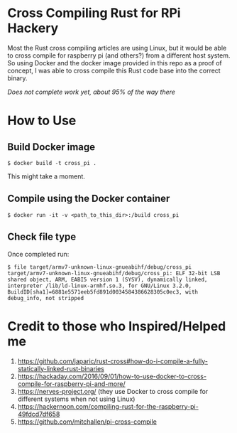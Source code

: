 # Cross Compiling Rust for RPi Hackery

Most the Rust cross compiling articles are using Linux, but it would be able to cross
compile for raspberry pi (and others?) from a different host system. So using Docker and
the docker image provided in this repo as a proof of concept, I was able to cross compile
this Rust code base into the correct binary.

*Does not complete work yet, about 95% of the way there*


# How to Use

## Build Docker image

```
$ docker build -t cross_pi .
```

This might take a moment.


## Compile using the Docker container

```
$ docker run -it -v <path_to_this_dir>:/build cross_pi
```

## Check file type

Once completed run:

```
$ file target/armv7-unknown-linux-gnueabihf/debug/cross_pi
target/armv7-unknown-linux-gnueabihf/debug/cross_pi: ELF 32-bit LSB shared object, ARM, EABI5 version 1 (SYSV), dynamically linked, interpreter /lib/ld-linux-armhf.so.3, for GNU/Linux 3.2.0, BuildID[sha1]=6881e5571eeb5fd891d0034584386628305c0ec3, with debug_info, not stripped
```

# Credit to those who Inspired/Helped me

1. https://github.com/japaric/rust-cross#how-do-i-compile-a-fully-statically-linked-rust-binaries
1. https://hackaday.com/2016/09/01/how-to-use-docker-to-cross-compile-for-raspberry-pi-and-more/
1. https://nerves-project.org/ (they use Docker to cross compile for different systems when not using Linux)
1. https://hackernoon.com/compiling-rust-for-the-raspberry-pi-49fdcd7df658
1. https://github.com/mitchallen/pi-cross-compile

